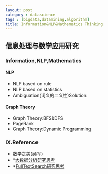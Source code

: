 ```yaml
---
layout: post
category : datascience
tags : [bigdata,datamining,algorithm]
title: Information&NLP&Mathematics Thinking
---
```


信息处理与数学应用研究
------------------------

### Information,NLP,Mathematics

#### NLP

- NLP based on rule 
- NLP based on statistics
- Ambiguation(词义的二义性)Solution:

#### Graph Theory

- Graph Theory:BFS&DFS
- PageRank
- Graph Theory:Dynamic Programming





### IX.Reference

- 数学之美(吴军)
- *[大数据分析研究思考](2015-11-08-bigdata-analysis-thinking.md)
- *[FullTextSearch研究思考](2014-12-20-fulltext-search-design-thinking.md)
